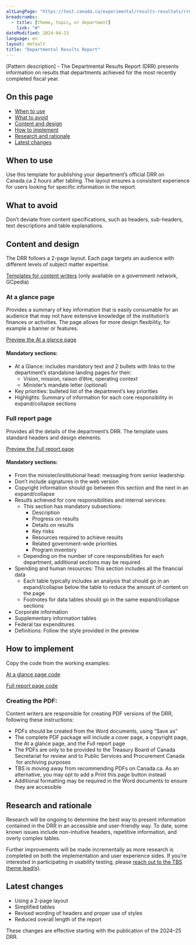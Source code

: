 ```yaml
---
altLangPage: "https://test.canada.ca/experimental/results-resultats/rrm-modele-de-contenu.html"
breadcrumbs:
  - title: [theme, topic, or department]
    link: "#"
dateModified: 2024-04-23
language: en
layout: default
title: "Departmental Results Report"
---
```

<link rel="stylesheet" type="text/css" href="results-resultats/css/theme.min.css" />
<div class="mwsgeneric-base-html parbase section">
  <p>[Pattern description] - The Departmental Results  Report (DRR) presents information on results that departments achieved for the  most recently completed fiscal year. </p>
    <section><h2>On this page</h2>
    <ul>
      <li><a href="#toc01">When  to use</a></li>
      <li><a href="#toc02">What  to avoid</a></li>
      <li><a href="#toc03">Content  and design</a></li>
      <li><a href="#toc04">How  to implement</a></li>
      <li><a href="#toc05">Research  and rationale</a></li>
      <li><a href="#toc06">Latest  changes</a></li>
    </ul></section>
    <section><h2 id="toc01">When to use</h2>
    <p>Use this template for publishing your department&rsquo;s  official DRR on Canada.ca 2 hours after tabling. The layout ensures a  consistent experience for users looking for specific information in the report.</p></section>
    <section><h2 id="toc02">What to avoid</h2>
    <p>Don&rsquo;t deviate from content specifications,  such as headers, sub-headers, text descriptions and table explanations. </p></section>
    <section><h2 id="toc03">Content and design</h2>
    <p>The DRR follows a 2-page layout. Each page  targets an audience with different levels of subject matter expertise.</p>
    <p><a href="https://www.gcpedia.gc.ca/wiki/Part_III_Estimates_Portal#2024-25_Departmental_Plan">Templates  for content writers</a> (only available on a government network, GCpedia)</p>
    <section><h3>At a glance page</h3>
    <p>Provides a summary of key information that  is easily consumable for an audience that may not have extensive knowledge of  the institution&rsquo;s finances or activities. The page allows for more design  flexibility, for example a banner or features.</p>
    <p><a href="https://test.canada.ca/experimental/results-resultats/drr-at-glance.html">Preview  the At a glance page</a></p>
    <section><h4>Mandatory sections:</h4>
    <ul>
      <li>At a Glance: includes mandatory  text and 2 bullets with links to the department&rsquo;s standalone landing pages for  their: 
        <ul>
          <li>Vision, mission, raison d&rsquo;être, operating context</li>
          <li>Minister&rsquo;s mandate letter  (optional)</li>
        </ul>
      </li>
      <li>Key priorities: bulleted list  of the department&rsquo;s key priorities  </li>
      <li>Highlights: Summary of  information for each core responsibility in expand/collapse sections</li>
    </ul></section></section>
  <section><h3>Full report page</h3>
    <p>Provides all the details of the department&rsquo;s  DRR. The template uses standard headers and design elements.</p>
    <p><a class="btn btn-primary btn-lg" href="https://test.canada.ca/experimental/results-resultats/drr-full-page.html">Preview  the Full report page</a></p>
  <section><h4>Mandatory sections:</h4>
    <ul>
      <li>From the minister/institutional  head: messaging from senior leadership </li>
      <li>Don&rsquo;t include signatures in the  web version</li>
      <li>Copyright information should go  between this section and the next in an expand/collapse</li>
      <li>Results achieved for core  responsibilities and internal services: 
        <ul>
          <li>This section has mandatory  subsections:          
            <ul>
              <li>Description</li>
              <li>Progress on results</li>
              <li>Details on  results</li>
              <li>Key risks</li>
              <li>Resources  required to achieve results</li>
              <li>Related  government-wide priorities</li>
              <li>Program  inventory</li>
            </ul>
          </li>
          <li>Depending on the number of core  responsibilities for each department, additional sections may be required</li>
        </ul>
      </li>
      <li>Spending and human resources:  This section includes all the financial data
        <ul>
          <li>Each table typically includes an  analysis that should go in an expand/collapse below the table to reduce the  amount of content on the page</li>
          <li>Footnotes for data tables  should go in the same expand/collapse sections</li>
        </ul>
      </li>
      <li>Corporate information</li>
      <li>Supplementary information  tables</li>
      <li>Federal tax expenditures</li>
      <li>Definitions: Follow the style  provided in the preview</li>
    </ul></section></section></section>
  <section><h2 id="toc04">How to implement</h2>
  <p>Copy the code from the working examples:</p>
    <p><a class="btn btn-default btn-lg" href="https://github.com/gc-proto/experimental/blob/master/results-resultats/drr-at-glance.md">At  a glance page code</a></p>
    <p><a class="btn btn-default btn-lg" href="https://github.com/gc-proto/experimental/blob/master/results-resultats/drr-full-page.md">Full  report page code</a></p>
    <section><h3>Creating the PDF:</h3>
    <p>Content writers are responsible for  creating PDF versions of the DRR, following these instructions:</p>
    <ul>
      <li>PDFs should be created from the  Word documents, using &ldquo;Save as&rdquo; </li>
      <li>The complete PDF package will  include a cover page, a copyright page, the At a glance page, and the Full report  page</li>
      <li>The PDFs are only to be  provided to the Treasury Board of Canada Secretariat for review and to Public Services and  Procurement Canada &nbsp;for  archiving purposes&nbsp;</li>
      <li>TBS is moving away from  recommending PDFs on Canada.ca. As an alternative, you may opt to add a Print  this page button instead</li>
      <li>Additional formatting may be  required in the Word documents to ensure they are accessible</li>
    </ul></section></section>
  <section><h2 id="toc05">Research and rationale</h2>
    <p>Research will be ongoing to determine the  best way to present information contained in the DRR in an accessible and  user-friendly way. To date, some known issues include non-intuitive headers,  repetitive information, and overly complex tables.</p>
    <p> Further improvements will be made  incrementally as more research is completed on both the implementation and user  experience sides. If you&rsquo;re interested in participating in usability testing,  please <a href="mailto:DAS.SCN@tbs-sct.gc.ca">reach out to the TBS theme  lead(s)</a>.</p>
    </section>
    <section><h2 id="toc06">Latest changes</h2>
    <ul>
      <li>Using a 2-page layout</li>
      <li>Simplified tables</li>
      <li>Revised wording of headers and  proper use of styles</li>
      <li>Reduced overall length of the  report</li>
    </ul>
    <p>These changes are effective starting with the  publication of the 2024–25 DRR.</p></section>
</div>
